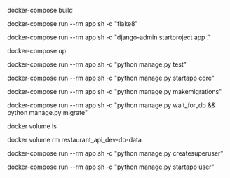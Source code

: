 docker-compose build

docker-compose run --rm app sh -c "flake8"

docker-compose run --rm app sh -c "django-admin startproject app ."

docker-compose up

docker-compose run --rm app sh -c "python manage.py test"

docker-compose run --rm app sh -c "python manage.py startapp core"

docker-compose run --rm app sh -c "python manage.py makemigrations"

docker-compose run --rm app sh -c "python manage.py wait_for_db && python manage.py migrate"

docker volume ls

docker volume rm restaurant_api_dev-db-data

docker-compose run --rm app sh -c "python manage.py createsuperuser"

docker-compose run --rm app sh -c "python manage.py startapp user"
